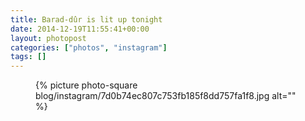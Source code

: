 ```yaml
---
title: Barad-dûr is lit up tonight
date: 2014-12-19T11:55:41+00:00
layout: photopost
categories: ["photos", "instagram"]
tags: []
---
```


<figure class="photo photo--square">
  {% picture photo-square blog/instagram/7d0b74ec807c753fb185f8dd757fa1f8.jpg alt="" %}
</figure>


